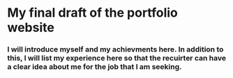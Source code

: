 # My final draft of the portfolio website
### I will introduce myself and my achievments here. In addition to this, I will list my experience here so that the recuirter can have a clear idea about me for the job that I am seeking. 
